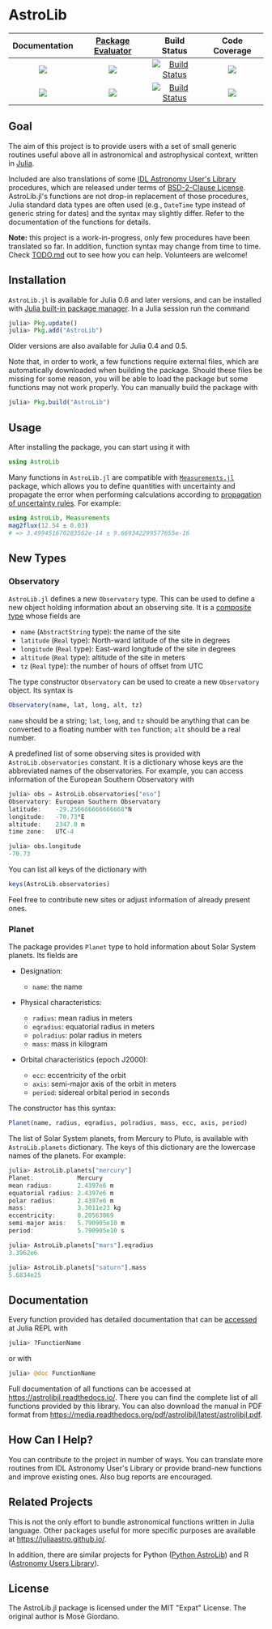 # AstroLib

| **Documentation**                       | [**Package Evaluator**][pkgeval-link] | **Build Status**                          | **Code Coverage**               |
|:---------------------------------------:|:-------------------------------------:|:-----------------------------------------:|:-------------------------------:|
| [![][docs-stable-img]][docs-stable-url] | [![][pkg-0.5-img]][pkg-0.5-url]       | [![Build Status][travis-img]][travis-url] | [![][coveral-img]][coveral-url] |
| [![][docs-latest-img]][docs-latest-url] | [![][pkg-0.6-img]][pkg-0.6-url]       | [![Build Status][appvey-img]][appvey-url] | [![][codecov-img]][codecov-url] |

Goal
----

The aim of this project is to provide users with a set of small generic routines
useful above all in astronomical and astrophysical context, written in
[Julia](http://julialang.org/).

Included are also translations of some
[IDL Astronomy User's Library](http://idlastro.gsfc.nasa.gov/homepage.html)
procedures, which are released under terms of
[BSD-2-Clause License](http://idlastro.gsfc.nasa.gov/idlfaq.html#A14).
AstroLib.jl's functions are not drop-in replacement of those procedures, Julia
standard data types are often used (e.g., `DateTime` type instead of generic
string for dates) and the syntax may slightly differ.  Refer to the
documentation of the functions for details.

**Note:** this project is a work-in-progress, only few procedures have been
translated so far.  In addition, function syntax may change from time to time.
Check [TODO.md](https://github.com/JuliaAstro/AstroLib.jl/blob/master/TODO.md) out
to see how you can help.  Volunteers are welcome!

Installation
------------

`AstroLib.jl` is available for Julia 0.6 and later versions, and can be
installed with
[Julia built-in package manager](http://docs.julialang.org/en/stable/manual/packages/).
In a Julia session run the command

```julia
julia> Pkg.update()
julia> Pkg.add("AstroLib")
```

Older versions are also available for Julia 0.4 and 0.5.

Note that, in order to work, a few functions require external files, which are
automatically downloaded when building the package.  Should these files be
missing for some reason, you will be able to load the package but some functions
may not work properly.  You can manually build the package with

```julia
julia> Pkg.build("AstroLib")
```

Usage
-----

After installing the package, you can start using it with

```julia
using AstroLib
```

Many functions in `AstroLib.jl` are compatible with
[`Measurements.jl`](https://github.com/giordano/Measurements.jl) package, which
allows you to define quantities with uncertainty and propagate the error when
performing calculations according to
[propagation of uncertainty rules](https://en.wikipedia.org/wiki/Propagation_of_uncertainty).
For example:

``` julia
using AstroLib, Measurements
mag2flux(12.54 ± 0.03)
# => 3.499451670283562e-14 ± 9.669342299577655e-16
```

New Types
---------

### Observatory ###

`AstroLib.jl` defines a new `Observatory` type.  This can be used to define a
new object holding information about an observing site.  It is a
[composite type](http://docs.julialang.org/en/stable/manual/types/#composite-types)
whose fields are

* `name` (`AbstractString` type): the name of the site
* `latitude` (`Real` type): North-ward latitude of the site in degrees
* `longitude` (`Real` type): East-ward longitude of the site in degrees
* `altitude` (`Real` type): altitude of the site in meters
* `tz` (`Real` type): the number of hours of offset from UTC

The type constructor `Observatory` can be used to create a new `Observatory`
object.  Its syntax is

``` julia
Observatory(name, lat, long, alt, tz)
```

`name` should be a string; `lat`, `long`, and `tz` should be anything that can
be converted to a floating number with `ten` function; `alt` should be a real
number.

A predefined list of some observing sites is provided with
`AstroLib.observatories` constant.  It is a dictionary whose keys are the
abbreviated names of the observatories.  For example, you can access information
of the European Southern Observatory with

``` julia
julia> obs = AstroLib.observatories["eso"]
Observatory: European Southern Observatory
latitude:    -29.256666666666668°N
longitude:   -70.73°E
altitude:    2347.0 m
time zone:   UTC-4

julia> obs.longitude
-70.73
```

You can list all keys of the dictionary with

``` julia
keys(AstroLib.observatories)
```

Feel free to contribute new sites or adjust information of already present ones.

### Planet ###

The package provides `Planet` type to hold information about Solar System
planets.  Its fields are

* Designation:

	* `name`: the name

* Physical characteristics:

	* `radius`: mean radius in meters
	* `eqradius`: equatorial radius in meters
	* `polradius`: polar radius in meters
	* `mass`: mass in kilogram

* Orbital characteristics (epoch J2000):

	* `ecc`: eccentricity of the orbit
	* `axis`: semi-major axis of the orbit in meters
	* `period`: sidereal orbital period in seconds

The constructor has this syntax:

``` julia
Planet(name, radius, eqradius, polradius, mass, ecc, axis, period)
```

The list of Solar System planets, from Mercury to Pluto, is available with
`AstroLib.planets` dictionary.  The keys of this dictionary are the lowercase
names of the planets.  For example:

``` julia
julia> AstroLib.planets["mercury"]
Planet:            Mercury
mean radius:       2.4397e6 m
equatorial radius: 2.4397e6 m
polar radius:      2.4397e6 m
mass:              3.3011e23 kg
eccentricity:      0.20563069
semi-major axis:   5.790905e10 m
period:            5.790905e10 s

julia> AstroLib.planets["mars"].eqradius
3.3962e6

julia> AstroLib.planets["saturn"].mass
5.6834e25
```

Documentation
-------------

Every function provided has detailed documentation that can be
[accessed](http://docs.julialang.org/en/stable/manual/documentation/#accessing-documentation)
at Julia REPL with

``` julia
julia> ?FunctionName
```

or with

``` julia
julia> @doc FunctionName
```

Full documentation of all functions can be accessed at
https://astrolibjl.readthedocs.io/.  There you can find the complete list of
all functions provided by this library.  You can also download the manual in PDF
format from https://media.readthedocs.org/pdf/astrolibjl/latest/astrolibjl.pdf.

How Can I Help?
---------------

You can contribute to the project in number of ways.  You can translate more
routines from IDL Astronomy User's Library or provide brand-new functions and
improve existing ones.  Also bug reports are encouraged.

Related Projects
----------------

This is not the only effort to bundle astronomical functions written in Julia
language.  Other packages useful for more specific purposes are available at
https://juliaastro.github.io/.

In addition, there are similar projects for Python
([Python AstroLib](http://www.hs.uni-hamburg.de/DE/Ins/Per/Czesla/PyA/PyA/pyaslDoc/pyasl.html))
and R
([Astronomy Users Library](http://rpackages.ianhowson.com/cran/astrolibR/)).

License
-------

The AstroLib.jl package is licensed under the MIT "Expat" License.  The original
author is Mosè Giordano.


[docs-latest-img]: https://img.shields.io/badge/docs-latest-blue.svg
[docs-latest-url]: http://juliaastro.github.io/AstroLib.jl/latest/intro.html

[docs-stable-img]: https://img.shields.io/badge/docs-stable-blue.svg
[docs-stable-url]: https://astrolibjl.readthedocs.io/en/stable/

[pkgeval-link]: http://pkg.julialang.org/?pkg=AstroLib

[pkg-0.5-img]: http://pkg.julialang.org/badges/AstroLib_0.5.svg
[pkg-0.5-url]: http://pkg.julialang.org/detail/AstroLib.html

[pkg-0.6-img]: http://pkg.julialang.org/badges/AstroLib_0.6.svg
[pkg-0.6-url]: http://pkg.julialang.org/detail/AstroLib.html

[travis-img]: https://travis-ci.org/JuliaAstro/AstroLib.jl.svg?branch=master
[travis-url]: https://travis-ci.org/JuliaAstro/AstroLib.jl

[appvey-img]: https://ci.appveyor.com/api/projects/status/jfa9e54lv92rqd3m?svg=true
[appvey-url]: https://ci.appveyor.com/project/giordano/astrolib-jl

[coveral-img]: https://coveralls.io/repos/github/JuliaAstro/AstroLib.jl/badge.svg?branch=master
[coveral-url]: https://coveralls.io/github/JuliaAstro/AstroLib.jl?branch=master

[codecov-img]: https://codecov.io/gh/JuliaAstro/AstroLib.jl/branch/master/graph/badge.svg
[codecov-url]: https://codecov.io/gh/JuliaAstro/AstroLib.jl

